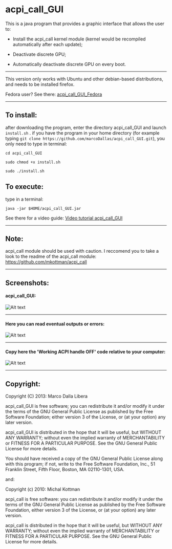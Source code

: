 acpi_call_GUI
=============
This is a java program that provides a graphic interface that allows the user to:

 * Install the acpi_call kernel module (kernel would be recompiled automatically after each update);
 
 * Deactivate discrete GPU;
 
 * Automatically deactivate discrete GPU on every boot.

***
This version only works with Ubuntu and other debian-based distributions, and needs to be installed firefox.

Fedora user? See there: [acpi_call_GUI_Fedora](https://github.com/marcoDallas/acpi_call_GUI_Fedora "acpi_call_GUI_Fedora")
***

## To install:
after downloading the program, enter the directory acpi_call_GUI and launch `install.sh` . 
if you have the program in your home directory (for example typing `git clone https://github.com/marcoDallas/acpi_call_GUI.git`), you only need to type in terminal:

```
cd acpi_call_GUI 

sudo chmod +x install.sh 

sudo ./install.sh 
```

## To execute:

type in a terminal: 

```
java -jar $HOME/acpi_call_GUI.jar
```

See there for a video guide: [Video tutorial acpi_call_GUI](https://www.youtube.com/watch?v=h33bvoR14x8 "Go to youtube")
***
## Note:

acpi_call module should be used with caution. I reccomend you to take a look to the readme of the acpi_call module: https://github.com/mkottman/acpi_call
***
## Screenshots:
#### acpi_call_GUI:
![Alt text](https://lh5.googleusercontent.com/-I0soYzPQ2EE/UYmEFHIYJfI/AAAAAAAAA80/67-difYg4iQ/w598-h329-no/vlcsnap-2013-05-08-00h14m39s212.png "acpi_call_GUI")
***
#### Here you can read eventual outputs or errors:
![Alt text](https://lh6.googleusercontent.com/-IEOGoYCWMfE/UYmEGILhp7I/AAAAAAAAA84/9n5yLkFDJf8/w602-h327-no/vlcsnap-2013-05-08-00h13m59s87.png "here you can read eventual outputs or errors")
***
#### Copy here the 'Working ACPI handle OFF' code relative to your computer:
![Alt text](https://lh5.googleusercontent.com/-QXJtUV3sZaY/UYmEHqHcRAI/AAAAAAAAA9A/RRTKLsEG8vw/w896-h504-no/vlcsnap-2013-05-08-00h13m40s178.png "copy here the 'Working ACPI handle OFF' code relative to your computer")
***
## Copyright:

  Copyright (C) 2013: Marco Dalla Libera 
  
  acpi_call_GUI is free software; you can redistribute it and/or modify
  it under the terms of the GNU General Public License as published by
  the Free Software Foundation; either version 3 of the License, or
  (at your option) any later version.
  
  acpi_call_GUI is distributed in the hope that it will be useful,
  but WITHOUT ANY WARRANTY; without even the implied warranty of
  MERCHANTABILITY or FITNESS FOR A PARTICULAR PURPOSE.  See the
  GNU General Public License for more details.
  
  You should have received a copy of the GNU General Public License
  along with this program; if not, write to the Free Software
  Foundation, Inc., 51 Franklin Street, Fifth Floor, Boston,
  MA 02110-1301, USA.
  
  and:
  
  Copyright (c) 2010: Michal Kottman
  
  acpi_call is free software: you can redistribute it and/or modify 
  it under the terms of the GNU General Public License as published by 
  the Free Software Foundation, either version 3 of the License, or 
  (at your option) any later version.
 
  acpi_call is distributed in the hope that it will be useful, 
  but WITHOUT ANY WARRANTY; without even the implied warranty of 
  MERCHANTABILITY or FITNESS FOR A PARTICULAR PURPOSE. 
  See the GNU General Public License for more details.
